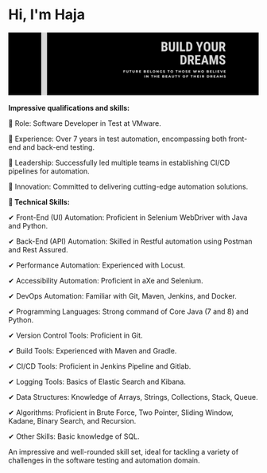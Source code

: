 # Hi, I'm Haja

![alt text](https://raw.githubusercontent.com/Haja49/Haja-Mohideen/master/BuildYourDream.png?raw=true)

**Impressive qualifications and skills:**

🌟 Role: Software Developer in Test at VMware.

🌟 Experience: Over 7 years in test automation, encompassing both front-end and back-end testing.

🌟 Leadership: Successfully led multiple teams in establishing CI/CD pipelines for automation.

🌟 Innovation: Committed to delivering cutting-edge automation solutions.

**🔧 Technical Skills:**

✔ Front-End (UI) Automation: Proficient in Selenium WebDriver with Java and Python.

✔ Back-End (API) Automation: Skilled in Restful automation using Postman and Rest Assured.

✔ Performance Automation: Experienced with Locust.

✔ Accessibility Automation: Proficient in aXe and Selenium.

✔ DevOps Automation: Familiar with Git, Maven, Jenkins, and Docker.

✔ Programming Languages: Strong command of Core Java (7 and 8) and Python.

✔ Version Control Tools: Proficient in Git.

✔ Build Tools: Experienced with Maven and Gradle.

✔ CI/CD Tools: Proficient in Jenkins Pipeline and Gitlab.

✔ Logging Tools: Basics of Elastic Search and Kibana.

✔ Data Structures: Knowledge of Arrays, Strings, Collections, Stack, Queue.

✔ Algorithms: Proficient in Brute Force, Two Pointer, Sliding Window, Kadane, Binary Search, and Recursion.

✔ Other Skills: Basic knowledge of SQL.


An impressive and well-rounded skill set, ideal for tackling a variety of challenges in the software testing and automation domain.

